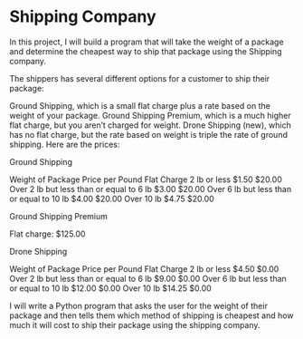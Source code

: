 # Shipping Company
In this project, I will build a program that will take the weight of a package and determine the cheapest way to ship that package using the Shipping company.

The shippers has several different options for a customer to ship their package:

Ground Shipping, which is a small flat charge plus a rate based on the weight of your package.
Ground Shipping Premium, which is a much higher flat charge, but you aren’t charged for weight.
Drone Shipping (new), which has no flat charge, but the rate based on weight is triple the rate of ground shipping.
Here are the prices:

Ground Shipping

Weight of Package	Price per Pound	Flat Charge
2 lb or less	$1.50	$20.00
Over 2 lb but less than or equal to 6 lb	$3.00	$20.00
Over 6 lb but less than or equal to 10 lb	$4.00	$20.00
Over 10 lb	$4.75	$20.00

Ground Shipping Premium

Flat charge: $125.00

Drone Shipping

Weight of Package	Price per Pound	Flat Charge
2 lb or less	$4.50	$0.00
Over 2 lb but less than or equal to 6 lb	$9.00	$0.00
Over 6 lb but less than or equal to 10 lb	$12.00	$0.00
Over 10 lb	$14.25	$0.00

I will write a Python program that asks the user for the weight of their package and then tells them which method of shipping is cheapest and how much it will cost to ship their package using the shipping company.
